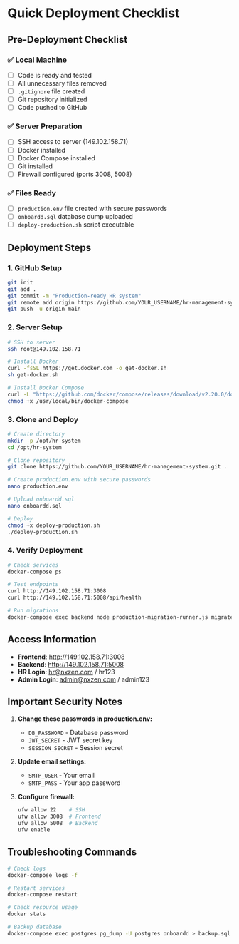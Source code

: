 # Quick Deployment Checklist

## Pre-Deployment Checklist

### ✅ Local Machine
- [ ] Code is ready and tested
- [ ] All unnecessary files removed
- [ ] `.gitignore` file created
- [ ] Git repository initialized
- [ ] Code pushed to GitHub

### ✅ Server Preparation
- [ ] SSH access to server (149.102.158.71)
- [ ] Docker installed
- [ ] Docker Compose installed
- [ ] Git installed
- [ ] Firewall configured (ports 3008, 5008)

### ✅ Files Ready
- [ ] `production.env` file created with secure passwords
- [ ] `onboardd.sql` database dump uploaded
- [ ] `deploy-production.sh` script executable

## Deployment Steps

### 1. GitHub Setup
```bash
git init
git add .
git commit -m "Production-ready HR system"
git remote add origin https://github.com/YOUR_USERNAME/hr-management-system.git
git push -u origin main
```

### 2. Server Setup
```bash
# SSH to server
ssh root@149.102.158.71

# Install Docker
curl -fsSL https://get.docker.com -o get-docker.sh
sh get-docker.sh

# Install Docker Compose
curl -L "https://github.com/docker/compose/releases/download/v2.20.0/docker-compose-$(uname -s)-$(uname -m)" -o /usr/local/bin/docker-compose
chmod +x /usr/local/bin/docker-compose
```

### 3. Clone and Deploy
```bash
# Create directory
mkdir -p /opt/hr-system
cd /opt/hr-system

# Clone repository
git clone https://github.com/YOUR_USERNAME/hr-management-system.git .

# Create production.env with secure passwords
nano production.env

# Upload onboardd.sql
nano onboardd.sql

# Deploy
chmod +x deploy-production.sh
./deploy-production.sh
```

### 4. Verify Deployment
```bash
# Check services
docker-compose ps

# Test endpoints
curl http://149.102.158.71:3008
curl http://149.102.158.71:5008/api/health

# Run migrations
docker-compose exec backend node production-migration-runner.js migrate
```

## Access Information

- **Frontend**: http://149.102.158.71:3008
- **Backend**: http://149.102.158.71:5008
- **HR Login**: hr@nxzen.com / hr123
- **Admin Login**: admin@nxzen.com / admin123

## Important Security Notes

1. **Change these passwords in production.env:**
   - `DB_PASSWORD` - Database password
   - `JWT_SECRET` - JWT secret key
   - `SESSION_SECRET` - Session secret

2. **Update email settings:**
   - `SMTP_USER` - Your email
   - `SMTP_PASS` - Your app password

3. **Configure firewall:**
   ```bash
   ufw allow 22    # SSH
   ufw allow 3008  # Frontend
   ufw allow 5008  # Backend
   ufw enable
   ```

## Troubleshooting Commands

```bash
# Check logs
docker-compose logs -f

# Restart services
docker-compose restart

# Check resource usage
docker stats

# Backup database
docker-compose exec postgres pg_dump -U postgres onboardd > backup.sql
```
